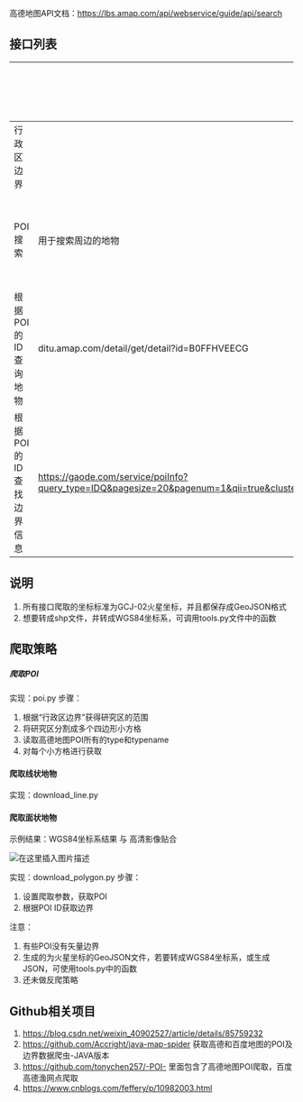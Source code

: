 高德地图API文档：https://lbs.amap.com/api/webservice/guide/api/search


## 接口列表

| | 说明 | 相关文章 |
| - | - | - |
| 行政区边界 |  | [官方说明](lbs.amap.com/api/webservice/guide/api/district)<Br/>
| POI搜索 | 用于搜索周边的地物 | [搜索POI官方说明](https://lbs.amap.com/api/webservice/guide/api/search)
| 根据POI的ID查询地物 | ditu.amap.com/detail/get/detail?id=B0FFHVEECG |
| 根据POI的ID查找边界信息 |  https://gaode.com/service/poiInfo?query_type=IDQ&pagesize=20&pagenum=1&qii=true&cluster_state=5&need_utd=true&utd_sceneid=1000&div=PC1000&addr_poi_merge=true&is_classify=true&zoom=11&id=B022F0071G&city=341003 |

## 说明
1. 所有接口爬取的坐标标准为GCJ-02火星坐标，并且都保存成GeoJSON格式
2. 想要转成shp文件，并转成WGS84坐标系，可调用tools.py文件中的函数

## 爬取策略
##### 爬取POI
实现：poi.py
步骤：

1. 根据“行政区边界”获得研究区的范围
2. 将研究区分割成多个四边形小方格
3. 读取高德地图POI所有的type和typename
4. 对每个小方格进行获取

#### 爬取线状地物
实现：download_line.py


#### 爬取面状地物
示例结果：WGS84坐标系结果 与 高清影像贴合

![在这里插入图片描述](https://img-blog.csdnimg.cn/20200228231238493.png?x-oss-process=image/watermark,type_ZmFuZ3poZW5naGVpdGk,shadow_10,text_aHR0cHM6Ly9ibG9nLmNzZG4ubmV0L3N1bW1lcl9kZXc=,size_16,color_FFFFFF,t_70)

实现：download_polygon.py
步骤：

1. 设置爬取参数，获取POI
2. 根据POI ID获取边界

注意：
1. 有些POI没有矢量边界
2. 生成的为火星坐标的GeoJSON文件，若要转成WGS84坐标系，或生成JSON，可使用tools.py中的函数
3. 还未做反爬策略

## Github相关项目
1. https://blog.csdn.net/weixin_40902527/article/details/85759232
2. https://github.com/Accright/java-map-spider 获取高德和百度地图的POI及边界数据爬虫-JAVA版本
3. https://github.com/tonychen257/-POI- 里面包含了高德地图POI爬取，百度高德渔网点爬取
4. https://www.cnblogs.com/feffery/p/10982003.html
